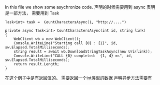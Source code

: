 In this file we show some asychronize code.
声明的时候需要用到 async 表明是一部方法， 需要用到 Task 
````
Task<int> task =  CountCharactersAsync(1, "http://....")

private async Task<int> CountCharactersAsync(int id, string link)
{
    WebClient wb = new WebClient();
    Console.WriteLine("Starting call {0} : {1}", id, sw.Elapsed.TotalMilliseconds);
    string result = await wb.DownloadStringTaskAsync(new Uri(link));
    Console.WriteLine("CALL {0} completed:  {1, 4} ms", id, sw.Elapsed.TotalMilliseconds);
    return result.Length;
}
````
在这个例子中是有返回值的。 需要返回一个int类型的数据
声明异步方法需要有
